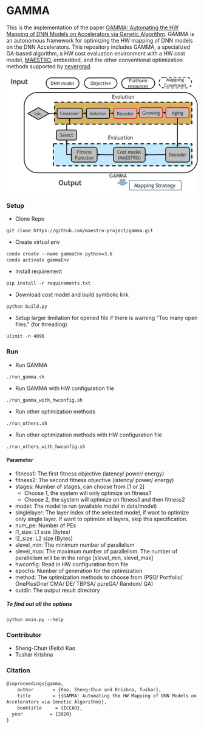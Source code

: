 # GAMMA #
This is the implementation of the paper [GAMMA: Automating the HW Mapping of DNN Models on
Accelerators via Genetic Algorithm](https://cpb-us-w2.wpmucdn.com/sites.gatech.edu/dist/c/332/files/2020/08/gamma_iccad2020.pdf). 
GAMMA is an autonomous framework for optimizing the HW mapping of DNN models on the DNN Accelerators. This repository includes GAMMA, 
a specialized GA-based algorithm, a HW cost evaluation environment with a HW cost model, [MAESTRO](http://maestro.ece.gatech.edu/), embedded, 
and the other conventional optimization methods supported by [nevergrad](https://github.com/facebookresearch/nevergrad).

![GAMMA Framework](./others/gamma.jpg)


### Setup ###
* Clone Repo
```
git clone https://github.com/maestro-project/gamma.git
```
* Create virtual env
```
conda create --name gammaEnv python=3.6
conda activate gammaEnv
```
* Install requirement
```
pip install -r requirements.txt
```

* Download cost model and build symbolic link
```
python build.py
```

* Setup larger limitation for opened file if there is warning "Too many open files." (for threading)
```
ulimit -n 4096
```

### Run ###
* Run GAMMA
```
./run_gamma.sh
```
* Run GAMMA with HW configuration file
```
./run_gamma_with_hwconfig.sh
```
* Run other optimization methods
```
./run_others.sh
```
* Run other optimization methods with HW configuration file
```
./run_others_with_hwconfig.sh
```

#### Parameter ####
* fitness1: The first fitness objective (latency/ power/ energy)
* fitness2: The second fitness objective (latency/ power/ energy)
* stages: Number of stages, can choose from [1 or 2]
    * Choose 1, the system will only optimize on fitness1
    * Choose 2, the system will optimize on fitness1 and then fitness2 
* model: The model to run (available model in data/model)
* singlelayer: The layer index of the selected model, if want to optimize only single layer. If want to optimize all layers, skip this specification.
* num_pe: Number of PEs
* l1_size: L1 size (Bytes)
* l2_size: L2 size (Bytes)
* slevel_min: The minimum number of parallelism
* slevel_max: The maximum number of parallelism. The number of parallelism will be in the range [slevel_min, slevel_max]
* hwconfig: Read in HW configuration from file
* epochs: Number of generation for the optimization
* method: The optimization methods to choose from (PSO/ Portfolio/ OnePlusOne/ CMA/ DE/ TBPSA/ pureGA/ Random/ GA)
* outdir: The output result directory

##### To find out all the options
```
python main.py --help
```

### Contributor ###
* Sheng-Chun (Felix) Kao
* Tushar Krishna

### Citation ###
```
@inproceedings{gamma,
    author       = {Kao, Sheng-Chun and Krishna, Tushar},
    title        = {{GAMMA: Automating the HW Mapping of DNN Models on Accelerators via Genetic Algorithm}},
    booktitle     = {ICCAD},
  year          = {2020}
}
```